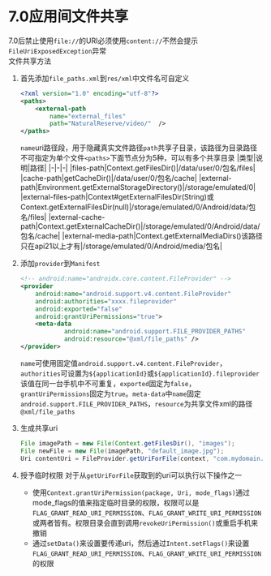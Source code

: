 # 7.0应用间文件共享
7.0后禁止使用`file://`的URI必须使用`content://`不然会提示`FileUriExposedException`异常  
文件共享方法
1.  首先添加`file_paths.xml`到`res/xml`中文件名可自定义
    ```xml
    <?xml version="1.0" encoding="utf-8"?>
    <paths>
        <external-path
            name="external_files"
            path="NaturalReserve/video/"  />
    </paths>
    ```
    `name`uri路径段，用于隐藏真实文件路径`path`共享子目录，该路径为目录路径不可指定为单个文件`<paths>`下面节点分为5种，可以有多个共享目录
    |类型|说明|路径|
    |-|-|-|
    |files-path|Context.getFilesDir()|/data/user/0/包名/files|
    |cache-path|getCacheDir()|/data/user/0/包名/cache|
    |external-path|Environment.getExternalStorageDirectory()|/storage/emulated/0|
    |external-files-path|Context#getExternalFilesDir(String)或Context.getExternalFilesDir(null)|/storage/emulated/0/Android/data/包名/files|
    |external-cache-path|Context.getExternalCacheDir()|/storage/emulated/0/Android/data/包名/cache|
    |external-media-path|Context.getExternalMediaDirs()该路径只在api21以上才有|/storage/emulated/0/Android/media/包名|

1. 添加`provider`到`Manifest`
    ```xml
    <!-- android:name="androidx.core.content.FileProvider" -->
    <provider
        android:name="android.support.v4.content.FileProvider"
        android:authorities="xxxx.fileprovider"
        android:exported="false"
        android:grantUriPermissions="true">
        <meta-data
                android:name="android.support.FILE_PROVIDER_PATHS"
                android:resource="@xml/file_paths" />
    </provider>
    ```
    `name`可使用固定值`android.support.v4.content.FileProvider`，`authorities`可设置为`${applicationId}`或`${applicationId}.fileprovider`该值在同一台手机中不可重复，`exported`固定为`false`，`grantUriPermissions`固定为`true`。`meta-data`中`name`固定`android.support.FILE_PROVIDER_PATHS`，`resource`为共享文件xml的路径`@xml/file_paths`
1. 生成共享uri
   ```java
   File imagePath = new File(Context.getFilesDir(), "images");
   File newFile = new File(imagePath, "default_image.jpg");
   Uri contentUri = FileProvider.getUriForFile(context, "com.mydomain.fileprovider", newFile);
   ```
1. 授予临时权限
   对于从`getUriForFile`获取到的uri可以执行以下操作之一   
   * 使用`Context.grantUriPermission(package, Uri, mode_flags)`通过mode_flags的值来指定临时目录的权限，权限可以是`FLAG_GRANT_READ_URI_PERMISSION`、`FLAG_GRANT_WRITE_URI_PERMISSION`或两者皆有。权限目录会直到调用`revokeUriPermission()`或重启手机来撤销
   * 通过`setData()`来设置要传递uri，然后通过`Intent.setFlags()`来设置`FLAG_GRANT_READ_URI_PERMISSION`、`FLAG_GRANT_WRITE_URI_PERMISSION`的权限